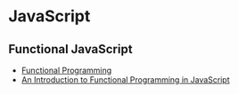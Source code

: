 # JavaScript

## Functional JavaScript

- [Functional Programming](http://eloquentjavascript.net/1st_edition/chapter6.html)
- [An Introduction to Functional Programming in JavaScript](http://www.srirangan.net/2011-12-functional-programming-in-javascript)
